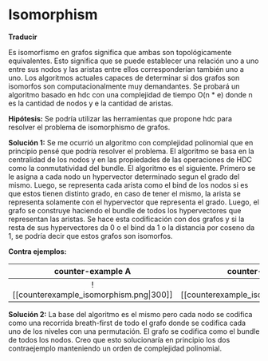 # Isomorphism

**Traducir**

Es isomorfismo en grafos significa que ambas son topológicamente equivalentes. Esto significa que se puede establecer una relación uno a uno entre sus nodos y las aristas entre ellos corresponderían también uno a uno. Los algoritmos actuales capaces de determinar si dos grafos son isomorfos son computacionalmente muy demandantes. Se probará un algoritmo basado en hdc con una complejidad de tiempo O(n * e) donde n es la cantidad de nodos y e la cantidad de aristas.  

**Hipótesis:** 
Se podría utilizar las herramientas que propone hdc para resolver el problema de isomorphismo de grafos. 

**Solución 1:** 
Se me ocurrió un algoritmo con complejidad polinomial que en principio pensé que podría resolver el problema. El algoritmo se basa en la centralidad de los nodos y en las propiedades de las operaciones de HDC como la conmutatividad del bundle. El algoritmo es el siguiente. Primero se le asigna a cada nodo un hypervector determinado segun el grado del mismo. Luego, se representa cada arista como el bind de los nodos si es que estos tienen distinto grado, en caso de tener el mismo, la arista se representa solamente con el hypervector que representa el grado. Luego, el grafo se construye haciendo el bundle de todos los hypervectores que representan las aristas. Se hace esta codificación con dos grafos y si la resta de sus hypervectores da 0 o el bind da 1 o la distancia por coseno da 1, se podría decir que estos grafos son isomorfos.

**Contra ejemplos:**

|          counter-example A           |          counter-example B           |
|:------------------------------------:|:------------------------------------:|
| ![[counterexample_isomorphism.png\|300]] | ![[counterexample_isomorphism_2.png\|300]] |

**Solución 2:** 
La base del algoritmo es el mismo pero cada nodo se codifica como una recorrida breath-first de todo el grafo donde se codifica cada uno de los niveles con una permutación. El grafo se codifica como el bundle de todos los nodos. Creo que esto solucionaría en principio los dos contraejemplo manteniendo un orden de complejidad polinomial.									 
									 